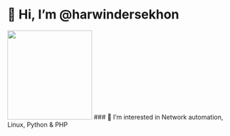 # 👋 Hi, I’m @harwindersekhon
<img src="https://avatars.githubusercontent.com/u/22225703?s=400&u=a2e41d85d200723e0181a50d326733d7b3461c8f&v=4" style="width:190px; height:200px;">
### 👀 I’m interested in Network automation, Linux, Python & PHP

